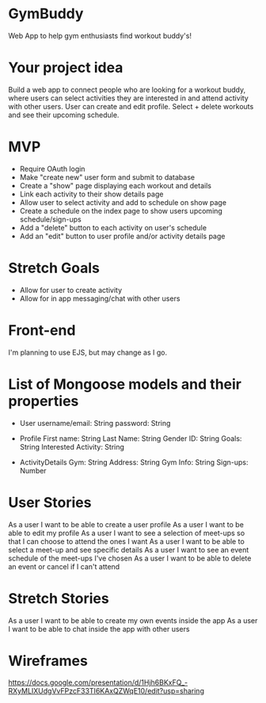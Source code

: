 # GymBuddy
Web App to help gym enthusiasts find workout buddy's!

# Your project idea
Build a web app to connect people who are looking for a workout buddy, where users can select activities they are interested in and attend activity with other users. User can create and edit profile. Select + delete workouts and see their upcoming schedule.

# MVP
- Require OAuth login
- Make "create new" user form and submit to database
- Create a "show" page displaying each workout and details
- Link each activity to their show details page
- Allow user to select activity and add to schedule on show page
- Create a schedule on the index page to show users upcoming schedule/sign-ups
- Add a "delete" button to each activity on user's schedule
- Add an "edit" button to user profile and/or activity details page

# Stretch Goals
- Allow for user to create activity
- Allow for in app messaging/chat with other users

# Front-end
I'm planning to use EJS, but may change as I go.

# List of Mongoose models and their properties
- User
username/email: String
password: String

- Profile
First name: String
Last Name: String
Gender ID: String
Goals: String
Interested Activity: String

- ActivityDetails
Gym: String
Address: String
Gym Info: String
Sign-ups: Number

# User Stories
As a user I want to be able to create a user profile
As a user I want to be able to edit my profile
As a user I want to see a selection of meet-ups so that I can choose to attend the ones I want
As a user I want to be able to select a meet-up and see specific details
As a user I want to see an event schedule of the meet-ups I've chosen
As a user I want to be able to delete an event or cancel if I can't attend

# Stretch Stories
As a user I want to be able to create my own events inside the app
As a user I want to be able to chat inside the app with other users

# Wireframes
https://docs.google.com/presentation/d/1Hjh6BKxFQ_-RXyMLIXUdgVvFPzcF33TI6KAxQZWqE10/edit?usp=sharing